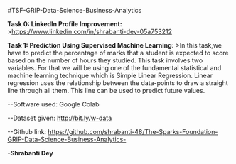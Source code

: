 #TSF-GRIP-Data-Science-Business-Analytics

**Task 0: LinkedIn Profile Improvement:**
         >https://www.linkedin.com/in/shrabanti-dey-05a753212
         
**Task 1: Prediction Using Supervised Machine Learning:**
         >In this task,we have to predict the percentage of marks that a student is expected to score based on the number of hours they studied.
          This task involves two variables.
          For that we will be using one of the fundamental statistical and machine learning technique which is Simple Linear Regression.
          Linear regression uses the relationship between the data-points to draw a straight line through all them.
          This line can be used to predict future values.
          
--Software used: Google Colab

--Dataset given: http://bit.ly/w-data

--Github link: https://github.com/shrabanti-48/The-Sparks-Foundation-GRIP-Data-Science-Business-Analytics-

**-Shrabanti Dey**

